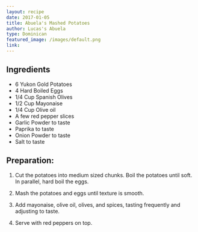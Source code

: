 ```yaml
---
layout: recipe
date: 2017-01-05
title: Abuela's Mashed Potatoes
author: Lucas's Abuela
type: Dominican
featured_image: /images/default.png
link:
---
```

## Ingredients
* 6 Yukon Gold Potatoes
* 4 Hard Boiled Eggs
* 1/4 Cup Spanish Olives
* 1/2 Cup Mayonaise
* 1/4 Cup Olive oil
* A few red pepper slices
* Garlic Powder to taste
* Paprika to taste
* Onion Powder to taste
* Salt to taste

## Preparation:

1. Cut the potatoes into medium sized chunks. Boil the potatoes until soft. In parallel, hard boil the eggs.

1. Mash the potatoes and eggs until texture is smooth. 

1. Add mayonaise, olive oil, olives, and spices, tasting frequently and adjusting to taste.

1. Serve with red peppers on top.
